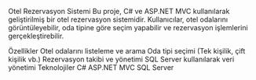 Otel Rezervasyon Sistemi
Bu proje, C# ve ASP.NET MVC kullanılarak geliştirilmiş bir otel rezervasyon sistemidir. Kullanıcılar, otel odalarını görüntüleyebilir, oda tipine göre seçim yapabilir ve rezervasyon işlemlerini gerçekleştirebilir.

Özellikler
Otel odalarını listeleme ve arama
Oda tipi seçimi (Tek kişilik, çift kişilik vb.)
Rezervasyon takibi ve yönetimi
SQL Server kullanılarak veri yönetimi
Teknolojiler
C#
ASP.NET MVC
SQL Server

